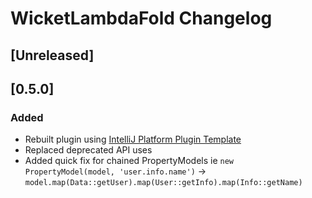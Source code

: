 <!-- Keep a Changelog guide -> https://keepachangelog.com -->

# WicketLambdaFold Changelog

## [Unreleased]
## [0.5.0]
### Added
- Rebuilt plugin using [IntelliJ Platform Plugin Template](https://github.com/JetBrains/intellij-platform-plugin-template)
- Replaced deprecated API uses
- Added quick fix for chained PropertyModels ie
  `new PropertyModel(model, 'user.info.name')` -> `model.map(Data::getUser).map(User::getInfo).map(Info::getName)`

